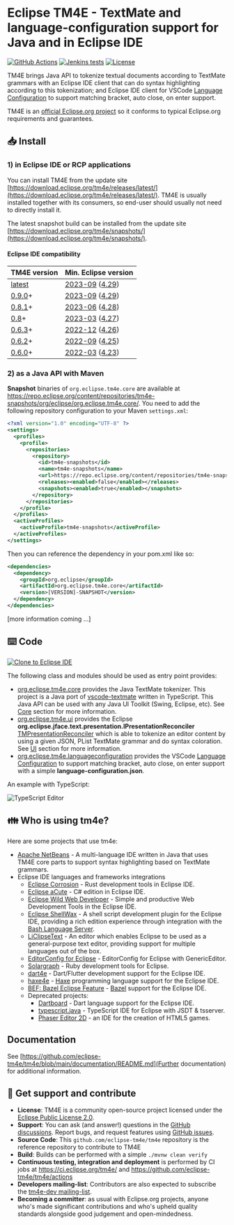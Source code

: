 # Eclipse TM4E - TextMate and language-configuration support for Java and in Eclipse IDE

[![GitHub Actions](https://github.com/eclipse-tm4e/tm4e/actions/workflows/build.yml/badge.svg)](https://github.com/eclipse-tm4e/tm4e/actions/workflows/build.yml)
[![Jenkins tests](https://img.shields.io/jenkins/tests?jobUrl=https%3A%2F%2Fci.eclipse.org%2Ftm4e%2Fjob%2FTM4E%2Fjob%2Fmain%2F&logo=jenkins&logoColor=white)](https://ci.eclipse.org/tm4e/job/TM4E/)
[![License](https://img.shields.io/github/license/eclipse-tm4e/tm4e.svg?color=blue)](LICENSE)

TM4E brings Java API to tokenize textual documents according to TextMate grammars with an Eclipse IDE client that can do syntax highlighting according to this tokenization; and Eclipse IDE client for VSCode [Language Configuration](https://code.visualstudio.com/api/references/contribution-points#contributes.languages) to support matching bracket, auto close, on enter support.

TM4E is an [official Eclipse.org project](https://projects.eclipse.org/projects/technology.tm4e) so it conforms to typical Eclipse.org requirements and guarantees.


## 📥 Install

### 1) in Eclipse IDE or RCP applications

You can install TM4E from the update site [https://download.eclipse.org/tm4e/releases/latest/](https://download.eclipse.org/tm4e/releases/latest/).
TM4E is usually installed together with its consumers, so end-user should usually not need to directly install it.

The latest snapshot build can be installed from the update site [https://download.eclipse.org/tm4e/snapshots/](https://download.eclipse.org/tm4e/snapshots/).

#### Eclipse IDE compatibility

TM4E version | Min. Eclipse version
-------------|--------------------
[latest](https://download.eclipse.org/tm4e/releases/latest/) | [2023-09](https://projects.eclipse.org/releases/2023-09) ([4.29](https://projects.eclipse.org/projects/eclipse/releases/4.29.0))
[0.9.0](https://download.eclipse.org/tm4e/releases/0.9/)+    | [2023-09](https://projects.eclipse.org/releases/2023-09) ([4.29](https://projects.eclipse.org/projects/eclipse/releases/4.29.0))
[0.8.1](https://download.eclipse.org/tm4e/releases/0.8.1/)+  | [2023-06](https://projects.eclipse.org/releases/2023-06) ([4.28](https://projects.eclipse.org/projects/eclipse/releases/4.28.0))
[0.8](https://download.eclipse.org/tm4e/releases/0.8/)+      | [2023-03](https://projects.eclipse.org/releases/2023-03) ([4.27](https://projects.eclipse.org/projects/eclipse/releases/4.27.0))
[0.6.3](https://download.eclipse.org/tm4e/releases/0.6.3/)+  | [2022-12](https://projects.eclipse.org/releases/2022-12) ([4.26](https://projects.eclipse.org/projects/eclipse/releases/4.26.0))
[0.6.2](https://download.eclipse.org/tm4e/releases/0.6.2/)+  | [2022-09](https://projects.eclipse.org/releases/2022-09) ([4.25](https://projects.eclipse.org/projects/eclipse/releases/4.25.0))
[0.6.0](https://download.eclipse.org/tm4e/releases/0.6.0/)+  | [2022-03](https://projects.eclipse.org/releases/2022-03) ([4.23](https://projects.eclipse.org/projects/eclipse/releases/4.23.0))


### 2) as a Java API with Maven

**Snapshot** binaries of `org.eclipse.tm4e.core` are available at https://repo.eclipse.org/content/repositories/tm4e-snapshots/org/eclipse/org.eclipse.tm4e.core/.
You need to add the following repository configuration to your Maven `settings.xml`:

```xml
<?xml version="1.0" encoding="UTF-8" ?>
<settings>
  <profiles>
    <profile>
      <repositories>
        <repository>
          <id>tm4e-snapshots</id>
          <name>tm4e-snapshots</name>
          <url>https://repo.eclipse.org/content/repositories/tm4e-snapshots/</url>
          <releases><enabled>false</enabled></releases>
          <snapshots><enabled>true</enabled></snapshots>
        </repository>
      </repositories>
    </profile>
  </profiles>
  <activeProfiles>
    <activeProfile>tm4e-snapshots</activeProfile>
  </activeProfiles>
</settings>
```

Then you can reference the dependency in your pom.xml like so:
```xml
<dependencies>
  <dependency>
    <groupId>org.eclipse</groupId>
    <artifactId>org.eclipse.tm4e.core</artifactId>
    <version>[VERSION]-SNAPSHOT</version>
  </dependency>
</dependencies>
```

[more information coming ...]


## ⌨️ Code

<a href="https://mickaelistria.github.io/redirctToEclipseIDECloneCommand/redirect.html"><img src="https://mickaelistria.github.io/redirctToEclipseIDECloneCommand/cloneToEclipseBadge.png" alt="Clone to Eclipse IDE"/></a>

The following class and modules should be used as entry point provides:
 - [org.eclipse.tm4e.core](https://github.com/eclipse-tm4e/tm4e/tree/main/org.eclipse.tm4e.core) provides the Java TextMate tokenizer. This project is a Java port of [vscode-textmate](https://github.com/Microsoft/vscode-textmate) written in TypeScript. This Java API can be used with any Java UI Toolkit (Swing, Eclipse, etc). See [Core](https://github.com/eclipse-tm4e/tm4e/wiki/Core) section for more information.
 - [org.eclipse.tm4e.ui](https://github.com/eclipse-tm4e/tm4e/tree/main/org.eclipse.tm4e.ui) provides the Eclipse **org.eclipse.jface.text.presentation.IPresentationReconciler** [TMPresentationReconciler](https://github.com/eclipse-tm4e/tm4e/blob/main/org.eclipse.tm4e.ui/src/main/java/org/eclipse/tm4e/ui/text/TMPresentationReconciler.java) which is able to tokenize an editor content by using a given JSON, PList TextMate grammar and do syntax coloration. See [UI](https://github.com/eclipse-tm4e/tm4e/wiki/UI) section for more information.
 - [org.eclipse.tm4e.languageconfiguration](https://github.com/eclipse-tm4e/tm4e/tree/main/org.eclipse.tm4e.languageconfiguration) provides the VSCode [Language Configuration](https://code.visualstudio.com/api/references/contribution-points#contributes.languages) to support matching bracket, auto close, on enter support with a simple **language-configuration.json**.

An example with TypeScript:

![TypeScript Editor](https://raw.githubusercontent.com/eclipse/wildwebdeveloper/master/documentation-files/typescript38.png)


## 👪 Who is using tm4e?

Here are some projects that use tm4e:

- [Apache NetBeans](https://github.com/apache/netbeans) - A multi-language IDE written in Java that uses TM4E core parts to support syntax highlighting based on TextMate grammars.
- Eclipse IDE languages and frameworks integrations
  - [Eclipse Corrosion](https://github.com/eclipse/corrosion) - Rust development tools in Eclipse IDE.
  - [Eclipse aCute](https://github.com/eclipse/aCute) - C# edition in Eclipse IDE.
  - [Eclipse Wild Web Developer](https://github.com/eclipse/wildwebdeveloper) - Simple and productive Web Development Tools in the Eclipse IDE.
  - [Eclipse ShellWax](https://github.com/eclipse/shellwax) - A shell script development plugin for the Eclipse IDE, providing a rich edition experience through integration with the [Bash Language Server](https://github.com/bash-lsp/bash-language-server).
  - [LiClipseText](https://www.liclipse.com/text/) - An editor which enables Eclipse to be used as a general-purpose text editor, providing support for multiple languages out of the box.
  - [EditorConfig for Eclipse](https://github.com/angelozerr/ec4e) - EditorConfig for Eclipse with GenericEditor.
  - [Solargraph](https://github.com/PyvesB/eclipse-solargraph) - Ruby development tools for Eclipse.
  - [dart4e](https://github.com/dart4e/dart4e) - Dart/Flutter development support for the Eclipse IDE.
  - [haxe4e](https://github.com/haxe4e/haxe4e) - [Haxe](https://haxe.org/) programming language support for the Eclipse IDE.
  - [BEF: Bazel Eclipse Feature](https://github.com/salesforce/bazel-eclipse/) - [Bazel](https://bazel.build/) support for the Eclipse IDE.
  - Deprecated projects:
    - [Dartboard](https://github.com/eclipse/dartboard) - Dart language support  for the Eclipse IDE.
    - [typescript.java](https://github.com/angelozerr/typescript.java) - TypeScript IDE for Eclipse with JSDT & tsserver.
    - [Phaser Editor 2D](https://github.com/PhaserEditor2D/PhaserEditor) - an IDE for the creation of HTML5 games.

## Documentation

See [https://github.com/eclipse-tm4e/tm4e/blob/main/documentation/README.md](Further documentation) for additional information.

## 👷 Get support and contribute

- **License**: TM4E is a community open-source project licensed under the [Eclipse Public License 2.0](LICENSE).
- **Support**: You can ask (and answer!) questions in the [GitHub discussions](https://github.com/eclipse-tm4e/tm4e/discussions). Report bugs, and request features using [GitHub issues](https://github.com/eclipse-tm4e/tm4e/issues).
- **Source Code**: This `github.com/eclipse-tm4e/tm4e` repository is the reference repository to contribute to TM4E
- **Build**: Builds can be performed with a simple `./mvnw clean verify`
- **Continuous testing, integration and deployment** is performed by CI jobs at https://ci.eclipse.org/tm4e/ and https://github.com/eclipse-tm4e/tm4e/actions
- **Developers mailing-list**: Contributors are also expected to subscribe the [tm4e-dev mailing-list](https://dev.eclipse.org/mailman/listinfo/tm4e-dev).
- **Becoming a committer**: as usual with Eclipse.org projects, anyone who's made significant contributions and who's upheld quality standards alongside good judgement and open-mindedness.
